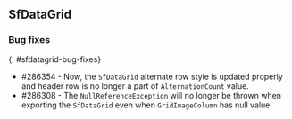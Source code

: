## SfDataGrid

### Bug fixes
{: #sfdatagrid-bug-fixes}

* \#286354 - Now, the `SfDataGrid` alternate row style is updated properly and header row is no longer a part of `AlternationCount` value.
* \#286308 - The `NullReferenceException` will no longer be thrown when exporting the `SfDataGrid` even when `GridImageColumn` has null value.